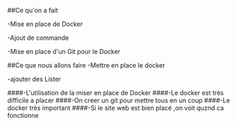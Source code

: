 ##Ce qu'on a fait

-Mise en place de Docker

-Ajout de commande

-Mise en place d'un Git pour le Docker

##Ce que nous allons faire
-Mettre en place le docker

-ajouter des Lister 

####-L'utilisation de la miser en place de Docker
####-Le docker est très difficile a placer
####-On creer un git pour mettre tous en un coup
####-Le docker très important
####-Si le site web est bien placé ,on voit quznd ca fonctionne
